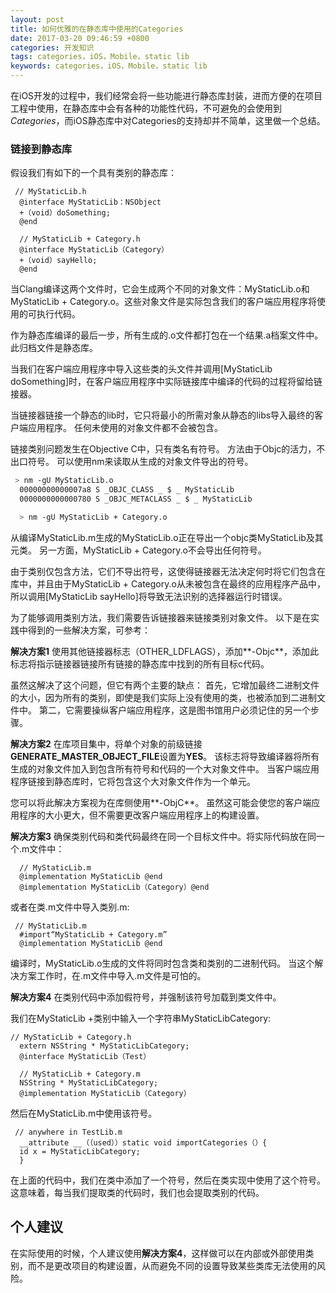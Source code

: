 ```yaml
---
layout: post
title: 如何优雅的在静态库中使用的Categories
date: 2017-03-20 09:46:59 +0800
categories: 开发知识
tags: categories，iOS，Mobile，static lib
keywords: categories，iOS，Mobile，static lib
---
```


在iOS开发的过程中，我们经常会将一些功能进行静态库封装，进而方便的在项目工程中使用，在静态库中会有各种的功能性代码，不可避免的会使用到*Categories*，而iOS静态库中对Categories的支持却并不简单，这里做一个总结。

### 链接到静态库

假设我们有如下的一个具有类别的静态库：

``` objc
 // MyStaticLib.h 
  @interface MyStaticLib：NSObject 
  +（void）doSomething; 
  @end 

  // MyStaticLib + Category.h 
  @interface MyStaticLib（Category） 
  +（void）sayHello; 
  @end
```

当Clang编译这两个文件时，它会生成两个不同的对象文件：MyStaticLib.o和MyStaticLib + Category.o。这些对象文件是实际包含我们的客户端应用程序将使用的可执行代码。

作为静态库编译的最后一步，所有生成的.o文件都打包在一个结果.a档案文件中。 此归档文件是静态库。

当我们在客户端应用程序中导入这些类的头文件并调用[MyStaticLib doSomething]时，在客户端应用程序中实际链接库中编译的代码的过程将留给链接器。

当链接器链接一个静态的lib时，它只将最小的所需对象从静态的libs导入最终的客户端应用程序。 任何未使用的对象文件都不会被包含。

链接类别问题发生在Objective C中，只有类名有符号。 方法由于Objc的活力，不出口符号。 可以使用nm来读取从生成的对象文件导出的符号。

``` sh
 > nm -gU MyStaticLib.o 
  00000000000007a8 S _OBJC_CLASS _ $ _ MyStaticLib 
  0000000000000780 S _OBJC_METACLASS _ $ _ MyStaticLib 

  > nm -gU MyStaticLib + Category.o 
```

从编译MyStaticLib.m生成的MyStaticLib.o正在导出一个objc类MyStaticLib及其元类。 另一方面，MyStaticLib + Category.o不会导出任何符号。


由于类别仅包含方法，它们不导出符号，这使得链接器无法决定何时将它们包含在库中，并且由于MyStaticLib + Category.o从未被包含在最终的应用程序产品中，所以调用[MyStaticLib sayHello]将导致无法识别的选择器运行时错误。


为了能够调用类别方法，我们需要告诉链接器来链接类别对象文件。 以下是在实践中得到的一些解决方案，可参考：

**解决方案1** 使用其他链接器标志（OTHER_LDFLAGS），添加**-Objc**，添加此标志将指示链接器链接所有链接的静态库中找到的所有目标c代码。

虽然这解决了这个问题，但它有两个主要的缺点： 首先，它增加最终二进制文件的大小，因为所有的类别，即使是我们实际上没有使用的类，也被添加到二进制文件中。 第二，它需要操纵客户端应用程序，这是图书馆用户必须记住的另一个步骤。

**解决方案2** 在库项目集中，将单个对象的前级链接**GENERATE_MASTER_OBJECT_FILE**设置为**YES**。 该标志将导致编译器将所有生成的对象文件加入到包含所有符号和代码的一个大对象文件中。 当客户端应用程序链接到静态库时，它将包含这个大对象文件作为一个单元。

您可以将此解决方案视为在库侧使用**-ObjC**。 虽然这可能会使您的客户端应用程序的大小更大，但不需要更改客户端应用程序上的构建设置。

**解决方案3** 确保类别代码和类代码最终在同一个目标文件中。将实际代码放在同一个.m文件中：

``` objc
  // MyStaticLib.m 
  @implementation MyStaticLib @end 
  @implementation MyStaticLib（Category）@end 
```

或者在类.m文件中导入类别.m:

``` objc
 // MyStaticLib.m 
  #import“MyStaticLib + Category.m” 
  @implementation MyStaticLib @end 
```

编译时，MyStaticLib.o生成的文件将同时包含类和类别的二进制代码。
当这个解决方案工作时，在.m文件中导入.m文件是可怕的。

**解决方案4** 在类别代码中添加假符号，并强制该符号加载到类文件中。

我们在MyStaticLib +类别中输入一个字符串MyStaticLibCategory:

``` objc
// MyStaticLib + Category.h 
  extern NSString * MyStaticLibCategory; 
  @interface MyStaticLib（Test） 

  // MyStaticLib + Category.m 
  NSString * MyStaticLibCategory; 
  @implementation MyStaticLib（Category） 
```

然后在MyStaticLib.m中使用该符号。

``` objc
 // anywhere in TestLib.m
  __attribute __（（used））static void importCategories（）{ 
  id x = MyStaticLibCategory; 
  } 
```

在上面的代码中，我们在类中添加了一个符号，然后在类实现中使用了这个符号。 这意味着，每当我们提取类的代码时，我们也会提取类别的代码。

## 个人建议

在实际使用的时候，个人建议使用**解决方案4**，这样做可以在内部或外部使用类别，而不是更改项目的构建设置，从而避免不同的设置导致某些类库无法使用的风险。
